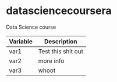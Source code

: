 datasciencecoursera
===================

Data Science course

| Variable | Description        |
|----------|--------------------|
| var1     | Test this shit out |
| var2     | more info          |
| var3     | whoot              |
